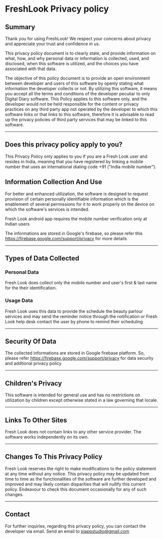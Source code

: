 # FreshLook Privacy policy

## Summary

Thank you for using FreshLook! We respect your concerns about privacy and appreciate your trust and confidence in us.

This privacy policy document is to clearly state, and provide information on what, how, and why personal data or information is collected, used, and disclosed, when this software is utilized, and the choices you have associated with that data. 

The objective of this policy document is to provide an open environment between developer and users of this software by openly stating what information the developer collects or not. By utilizing this software, it means you accept all the terms and conditions of the developer peculiar to only Digital Diary software. This Policy applies to this software only, and the developer would not be held responsible for the content or privacy practices on any third party app not operated by the developer to which this software links or that links to this software, therefore it is advisable to read up the privacy policies of third party services that may be linked to this software. 

---

## Does this privacy policy apply to you?

This Privacy Policy only applies to you if you are a Fresh Look user and resides in India, meaning that you have registered by linking a mobile number that uses an international dialing code +91 ("India mobile number").


## Information Collection And Use

For better and enhanced utilization, the software is designed to request provision of certain personally identifiable information which is the enablement of several permissions for it to work properly on the device on which the software's services is intended.
  
Fresh Look android app requires the mobile number verification only at Indian users

The informations are stored in Google's firebase, so please refer this https://firebase.google.com/support/privacy for more details 

---

## Types of Data Collected

### Personal Data

Fresh Look does collect only the mobile number and user's first & last name for the their identification.

### Usage Data

Fresh Look uses this data to provide the schedule the beauty parlour services and may send the reminder notice through the notification or Fresh Look help desk contact the user by phone to remind their scheduling

---

## Security Of Data

The collected informations are stored in Google firebase platform. So, please refer https://firebase.google.com/support/privacy for data security and addtional privacy policy

---


## Children's Privacy

This software is intended for general use and has no restrictions on utilization by children except otherwise stated in a law governing that locale. 

---

## Links To Other Sites

Fresh Look does not contain links to any other service provider. The software works independently on its own.
 
---

## Changes To This Privacy Policy

Fresh Look reserves the right to make modifications to the policy statement at any time without any notice. This privacy policy may be updated from time to time as the functionalities of the software are further developed and improved and may likely contain disparities that will nullify this current policy. Endeavour to check this document occasionally for any of such changes.

---
      
## Contact 

For further inquiries, regarding this privacy policy, you can contact the developer via email. Send an email to piappstudio@gmail.com
